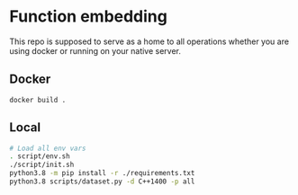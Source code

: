 # Function embedding

This repo is supposed to serve as a home to all operations whether you are using docker or running on your native server.

## Docker

`docker build .`

## Local

```sh
# Load all env vars
. script/env.sh
./script/init.sh
python3.8 -m pip install -r ./requirements.txt
python3.8 scripts/dataset.py -d C++1400 -p all 
```